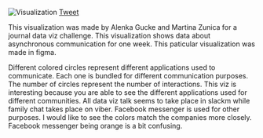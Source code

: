 ![Visualization](https://pbs.twimg.com/media/FKNpfSRXIAIFxvs?format=jpg&name=4096x4096)
[Tweet](https://twitter.com/alenka_gucek/status/1487151427831095297)

This visualization was made by Alenka Gucke and Martina Zunica for a journal data viz challenge. This visualization shows data about asynchronous communication for one week. This paticular visualization was made in figma. 

Different colored circles represent different applications used to communicate. Each one is bundled for different communication purposes. The number of circles represent the number of interactions. This viz is interesting because you are able to see the different applications used for different communities. All data viz talk seems to take place in slackm while family chat takes place on viber. Facebook messenger is used for other purposes. I would like to see the colors match the companies more closely. Facebook messenger being orange is a bit confusing.
